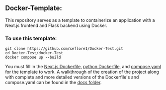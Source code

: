 
## Docker-Template:

This repository serves as a template to containerize an application with a Next.js frontend and Flask backend using Docker. 

### To use this template:
 
```
git clone https://github.com/xeflore1/Docker-Test.git
cd Docker-Test/docker-Test
docker compose up --build
```
You must fill in the [Next.js Dockerfile](docker-test/nextjs/Dockerfile), [python Dockerfile](docker-test/python/Dockerfile), and [compose.yaml](docker-test/compose.yaml) for the template to work. A walkthrough of the creation of the project along with complete and more detailed versions of the Dockerfile's and compose.yaml can be found in the [docs folder](./docker-test/docs/).